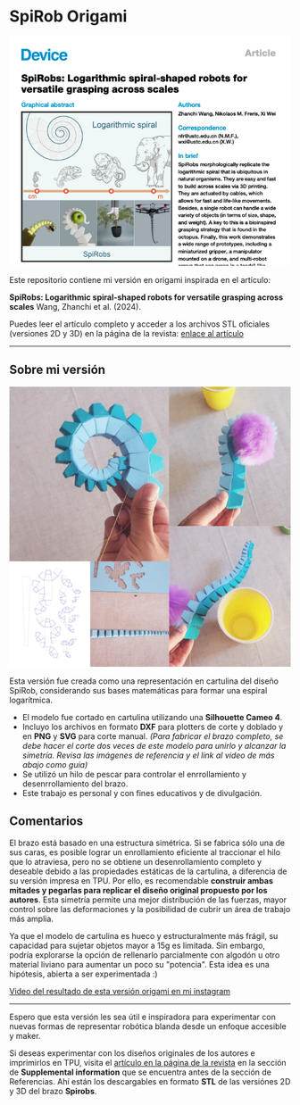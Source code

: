 # SpiRob Origami 
![Modelo origami](Imagenes/spirobs_article.png)

Este repositorio contiene mi versión en origami inspirada en el artículo:

**SpiRobs: Logarithmic spiral-shaped robots for versatile grasping across scales** Wang, Zhanchi et al. (2024).

Puedes leer el artículo completo y acceder a los archivos STL oficiales (versiones 2D y 3D) en la página de la revista: [enlace al artículo](https://www.cell.com/device/fulltext/S2666-9986(24)00603-3?_returnURL=https%3A%2F%2Flinkinghub.elsevier.com%2Fretrieve%2Fpii%2FS2666998624006033%3Fshowall%3Dtrue)

---

## Sobre mi versión

![Modelo origami](Imagenes/spirobs_origami_.png)

Esta versión fue creada como una representación en cartulina del diseño SpiRob, considerando sus bases matemáticas para formar una espiral logarítmica.

- El modelo fue cortado en cartulina utilizando una **Silhouette Cameo 4**.
- Incluyo los archivos en formato **DXF** para plotters de corte y doblado y en **PNG** y **SVG** para corte manual. *(Para fabricar el brazo completo, se debe hacer el corte dos veces de este modelo para unirlo y alcanzar la simetría. Revisa las imágenes de referencia y el link al video de más abajo como guia)*
- Se utilizó un hilo de pescar para controlar el enrrollamiento y desenrrollamiento del brazo.
- Este trabajo es personal y con fines educativos y de divulgación.

## Comentarios

El brazo está basado en una estructura simétrica. Si se fabrica sólo una de sus caras, es posible lograr un enrollamiento eficiente al traccionar el hilo que lo atraviesa, pero no se obtiene un desenrollamiento completo y deseable debido a las propiedades estáticas de la cartulina, a diferencia de su versión impresa en TPU. Por ello, es recomendable **construir ambas mitades y pegarlas para replicar el diseño original propuesto por los autores**. Esta simetría permite una mejor distribución de las fuerzas, mayor control sobre las deformaciones y la posibilidad de cubrir un área de trabajo más amplia.

Ya que el modelo de cartulina es hueco y estructuralmente más frágil, su capacidad para sujetar objetos mayor a 15g es limitada. Sin embargo, podría explorarse la opción de rellenarlo parcialmente con algodón u otro material liviano para aumentar un poco su "potencia". Esta idea es una hipótesis, abierta a ser experimentada :)

[Video del resultado de esta versión origami en mi instagram](https://www.instagram.com/p/DGn_4GtSkRy/)
____


Espero que esta versión les sea útil e inspiradora para experimentar con nuevas formas de representar robótica blanda desde un enfoque accesible y maker.

Si deseas experimentar con los diseños originales de los autores e imprimirlos en TPU, visita el [artículo en la página de la revista](https://www.cell.com/device/fulltext/S2666-9986(24)00603-3?_returnURL=https%3A%2F%2Flinkinghub.elsevier.com%2Fretrieve%2Fpii%2FS2666998624006033%3Fshowall%3Dtrue) en la sección de **Supplemental information** que se encuentra antes de la sección de Referencias. Ahí están los descargables en formato **STL** de las versiónes 2D y 3D del brazo **Spirobs**.


